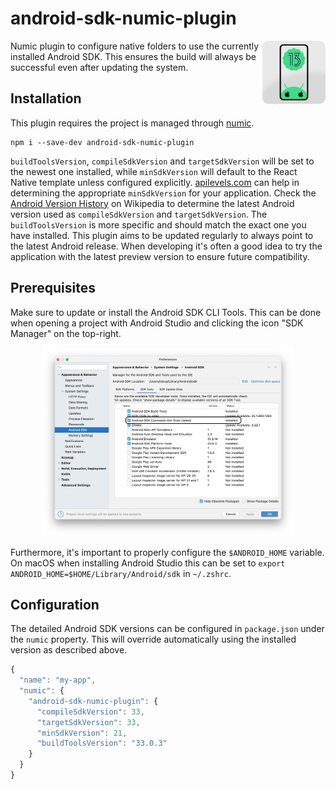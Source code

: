 # android-sdk-numic-plugin

<img align="right" src="https://github.com/tobua/android-sdk-numic-plugin/raw/main/logo.png" width="20%" alt="Android SDK Numic Plugin Logo" />

Numic plugin to configure native folders to use the currently installed Android SDK. This ensures the build will always be successful even after updating the system.

## Installation

This plugin requires the project is managed through [numic](https://npmjs.com/numic).

```
npm i --save-dev android-sdk-numic-plugin
```

`buildToolsVersion`, `compileSdkVersion` and `targetSdkVersion` will be set to the newest one installed, while `minSdkVersion` will default to the React Native template unless configured explicitly. [apilevels.com](https://apilevels.com) can help in determining the appropriate `minSdkVersion` for your application. Check the [Android Version History](https://en.wikipedia.org/wiki/Android_version_history) on Wikipedia to determine the latest Android version used as `compileSdkVersion` and `targetSdkVersion`. The `buildToolsVersion` is more specific and should match the exact one you have installed. This plugin aims to be updated regularly to always point to the latest Android release. When developing it's often a good idea to try the application with the latest preview version to ensure future compatibility.

## Prerequisites

Make sure to update or install the Android SDK CLI Tools. This can be done when opening a project with Android Studio and clicking the icon "SDK Manager" on the top-right.

<p align="center">
  <img src="https://github.com/tobua/android-sdk-numic-plugin/raw/main/update.png" width="80%" alt="Updating Android CLI Tools" />
</p>

Furthermore, it's important to properly configure the `$ANDROID_HOME` variable. On macOS when installing Android Studio this can be set to `export ANDROID_HOME=$HOME/Library/Android/sdk` in `~/.zshrc`.

## Configuration

The detailed Android SDK versions can be configured in `package.json` under the `numic` property. This will override automatically using the installed version as described above.

```js
{
  "name": "my-app",
  "numic": {
    "android-sdk-numic-plugin": {
      "compileSdkVersion": 33,
      "targetSdkVersion": 33,
      "minSdkVersion": 21,
      "buildToolsVersion": "33.0.3"
    }
  }
}
```
